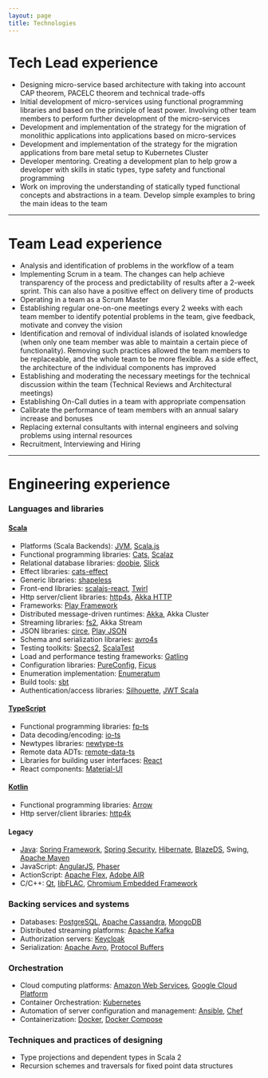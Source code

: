 ```yaml
---
layout: page
title: Technologies
---
```


# Tech Lead experience
* Designing micro-service based architecture with taking into account CAP theorem, PACELC theorem and technical trade-offs
* Initial development of micro-services using functional programming libraries and based on the principle of least power. Involving other team members to perform further development of the micro-services
* Development and implementation of the strategy for the migration of monolithic applications into applications based on micro-services
* Development and implementation of the strategy for the migration applications from bare metal setup to Kubernetes Cluster
* Developer mentoring. Creating a development plan to help grow a developer with skills in static types, type safety and functional programming
* Work on improving the understanding of statically typed functional concepts and abstractions in a team. Develop simple examples to bring the main ideas to the team

---

# Team Lead experience
* Analysis and identification of problems in the workflow of a team
* Implementing Scrum in a team. The changes can help achieve transparency of the process and predictability of results after a 2-week sprint. This can also have a positive effect on delivery time of products
* Operating in a team as a Scrum Master
* Establishing regular one-on-one meetings every 2 weeks with each team member to identify potential problems in the team, give feedback, motivate and convey the vision
* Identification and removal of individual islands of isolated knowledge (when only one team member was able to maintain a certain piece of functionality). Removing such practices allowed the team members to be replaceable, and the whole team to be more flexible. As a side effect, the architecture of the individual components has improved
* Establishing and moderating the necessary meetings for the technical discussion within the team (Technical Reviews and Architectural meetings)
* Establishing On-Call duties in a team with appropriate compensation
* Calibrate the performance of team members with an annual salary increase and bonuses
* Replacing external consultants with internal engineers and solving problems using internal resources
* Recruitment, Interviewing and Hiring

---

# Engineering experience

### Languages and libraries

#### [Scala](https://www.scala-lang.org/)
* Platforms (Scala Backends): [JVM](https://www.scala-lang.org/), [Scala.js](https://www.scala-js.org/)
* Functional programming libraries: [Cats](https://typelevel.org/cats/), [Scalaz](https://scalaz.github.io/)
* Relational database libraries: [doobie](https://tpolecat.github.io/doobie/), [Slick](http://slick.lightbend.com/)
* Effect libraries: [cats-effect](https://typelevel.org/cats-effect/)
* Generic libraries: [shapeless](https://github.com/milessabin/shapeless)
* Front-end libraries: [scalajs-react](https://japgolly.github.io/scalajs-react/), [Twirl](https://www.playframework.com/documentation/latest/ScalaTemplates)
* Http server/client libraries: [http4s](https://http4s.org/), [Akka HTTP](https://doc.akka.io/docs/akka-http/current/)
* Frameworks: [Play Framework](https://www.playframework.com/)
* Distributed message-driven runtimes: [Akka](https://akka.io/), Akka Cluster
* Streaming libraries: [fs2](https://fs2.io/), Akka Stream
* JSON libraries: [circe](https://circe.github.io/circe/), [Play JSON](https://github.com/playframework/play-json)
* Schema and serialization libraries: [avro4s](https://github.com/sksamuel/avro4s)
* Testing toolkits: [Specs2](https://etorreborre.github.io/specs2/), [ScalaTest](http://www.scalatest.org/)
* Load and performance testing frameworks: [Gatling](https://gatling.io/)
* Configuration libraries: [PureConfig](https://pureconfig.github.io/), [Ficus](https://github.com/iheartradio/ficus)
* Enumeration implementation: [Enumeratum](https://github.com/lloydmeta/enumeratum)
* Build tools: [sbt](https://www.scala-sbt.org/)
* Authentication/access libraries: [Silhouette](https://www.silhouette.rocks/), [JWT Scala](http://pauldijou.fr/jwt-scala/)

#### [TypeScript](https://www.typescriptlang.org/)
* Functional programming libraries: [fp-ts](https://gcanti.github.io/fp-ts/)
* Data decoding/encoding: [io-ts](https://gcanti.github.io/io-ts/)
* Newtypes libraries: [newtype-ts](https://github.com/gcanti/newtype-ts)
* Remote data ADTs: [remote-data-ts](https://github.com/devex-web-frontend/remote-data-ts)
* Libraries for building user interfaces: [React](https://reactjs.org/)
* React components: [Material-UI](https://material-ui.com/)

#### [Kotlin](https://kotlinlang.org/)
* Functional programming libraries: [Arrow](https://arrow-kt.io/)
* Http server/client libraries: [http4k](https://www.http4k.org/)

#### Legacy
* [Java](https://www.java.com/): [Spring Framework](https://spring.io/projects/spring-framework), [Spring Security](https://spring.io/projects/spring-security), [Hibernate](https://hibernate.org/), [BlazeDS](https://sourceforge.net/adobe/blazeds/wiki/Home/), Swing, [Apache Maven](https://maven.apache.org/)
* JavaScript: [AngularJS](https://angularjs.org/), [Phaser](https://phaser.io/)
* ActionScript: [Apache Flex](http://flex.apache.org/), [Adobe AIR](https://www.adobe.com/products/air.html)
* C/C++: [Qt](https://www.qt.io/), [libFLAC](https://xiph.org/flac/), [Chromium Embedded Framework](https://bitbucket.org/chromiumembedded/cef)

### Backing services and systems
* Databases: [PostgreSQL](https://www.postgresql.org/), [Apache Cassandra](https://cassandra.apache.org/), [MongoDB](https://www.mongodb.com/)
* Distributed streaming platforms: [Apache Kafka](https://kafka.apache.org/)
* Authorization servers: [Keycloak](https://www.keycloak.org/)
* Serialization: [Apache Avro](https://avro.apache.org), [Protocol Buffers](https://developers.google.com/protocol-buffers)

### Orchestration
* Cloud computing platforms: [Amazon Web Services](https://aws.amazon.com/), [Google Cloud Platform](https://cloud.google.com/)
* Container Orchestration: [Kubernetes](https://kubernetes.io/)
* Automation of server configuration and management: [Ansible](https://www.ansible.com/), [Chef](https://www.chef.io/)
* Containerization: [Docker](https://www.docker.com/), [Docker Compose](https://docs.docker.com/compose/)

### Techniques and practices of designing
* Type projections and dependent types in Scala 2
* Recursion schemes and traversals for fixed point data structures
